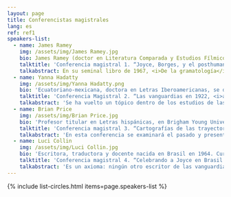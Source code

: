 ```yaml
---
layout: page
title: Conferencistas magistrales
lang: es
ref: ref1
speakers-list:
  - name: James Ramey
    img: /assets/img/James Ramey.jpg
    bio: James Ramey (doctor en Literatura Comparada y Estudios Fílmicos por la Universidad de California, Berkeley), es Profesor Investigador Titular de Humanidades en la UAM-Cuajimalpa en la Ciudad de México. Es miembro del Sistema Nacional de Investigadores y es organizador de la línea de posgrado “Literatura y Cine” de la UAM-Cuajimalpa, así como Coordinador de Escritura a lo Largo del Currículo. Ha publicado más de 20 capítulos de libro y artículos arbitrados en revistas incluyendo <i>Comparative Literature</i>, <i>James Joyce Quarterly</i>, <i>Comparative Literature Studies</i>, <i>The Latin Americanist</i>, <i>Nabokov Online Journal</i>, <i>College Literature</i>, <i>Bulletin of Spanish Studies</i>, <i>Studies in Spanish and Latin American Cinemas, Nuevas Poligrafías </i>y<i> Textual Practice.</i> Sus últimos dos libros son los volúmenes colectivos <i>Mexican Transnational Cinema and Literature</i> (2017) y <i>México imaginado&#58; Nuevos enfoques sobre el cine (trans)nacional</i> (2011). En 2004 recibió el premio A. Owen Aldridge por un ensayo sobre la novela <i>Pálido fuego</i> de Vladimir Nabokov de la American Comparative Literature Association. En 2014 fundó el Centro de Escritura y Argumentación de la UAM-Cuajimalpa, que fue el primer centro de escritura creado en una universidad pública en México. En 2016 inició una serie de libros Peter Lang&#58; "Transamerican Film and Literature". Actualmente escribe un libro sobre la textualidad parasitaria en la obra de James Joyce, Jorge Luis Borges, Vladimir Nabokov y Luis Buñuel. Fue miembro del comité organizador de "Joyce Without Borders&#58; Congreso Norteamericano de James Joyce 2019”, que se llevó a cabo en junio de 2019, bajo los auspicios de la UNAM y la UAM-Cuajimalpa.
    talktitle: 'Conferencia magistral 1. “Joyce, Borges, y el posthumanismo parasitario”'
    talkabstract: En su seminal libro de 1967, <i>De la gramatología</i>, Jacques Derrida define su notable figura del “suplemento” como una forma parasitaria de pensamiento&#58; “el suplemento no es nada, no tiene energía propia, no tiene movimiento espontáneo. Es un organismo parasitario, una imaginación o representación que determina y orienta la fuerza del deseo.” Observa que Jean-Jacques Rousseau consideraba la escritura como un “simple ‘suplemento de la palabra hablada’”, para luego plantear su afirmación radical&#58; “O la escritura nunca fue un simple ‘suplemento’ o es urgentemente necesario construir una nueva lógica del ‘suplemento’. Es esta lógica que nos guiará de ahora en adelante para leer a Rousseau”. En su posterior ensayo célebre “Firma, evento, contexto”, esta figura retórica regresa transformada en la “lógica del parásito” occidental. Derrida sostiene que occidente ha producido una lógica falsa que sitúa la escritura como suplementaria o secundaria al habla y procede a atacar ese logocentrismo como el corazón de lo que identifica como la errónea “metafísica de la presencia” del occidente. Esta crítica de la lógica parasitaria de la metafísica de occidente en el pensamiento de Derrida resulta ser clave para articulaciones posteriores del posthumanismo, entre ellas las de Michel Serres, Niklas Luhmann y Cary Wolfe. De hecho, no sería descabellado describir esta rama del movimiento como el “posthumanismo parasitario”. <br><br> En esta conferencia, lo que sostengo es que James Joyce y Jorge Luis Borges comparten una preocupación notable con la metafísica del parasitismo en el arte y el pensamiento, y que esta preocupación representa una suerte de precursor al posthumanismo parasitario. Como he planteado en otros contextos, Joyce explora la figura del parásito de varias maneras&#58; en las formas humanas de los gorrones y los ladrones; en las formas no-humanas de los piojos y la sífilis; y en las formas abstractas de la intertextualidad y la metempsicosis. Aunque muchos estudios comparatistas de Joyce y Borges se han publicado, esta presentación analizará por primera vez las implicaciones posthumanistas de la concepción cuasi-biológica de Borges sobre la historia literaria como un “laberinto viviente” y sobre la inmortalidad literaria como una entidad parasitaria que agarra las almas como si fuera una “raíz”. Además, se considerará la utilidad de estas nociones para entender la metafísica borgesiana del parasitismo en relación con la equivalente joyceana.
  - name: Yanna Hadatty
    img: /assets/img/Yanna Hadatty.png
    bio: 'Ecuatoriano-mexicana, doctora en Letras Iberoamericanas, se desempeña como investigadora titular del Instituto de Investigaciones Filológicas de la UNAM, desde 2003.  Ha impartido clases en la Universidad del Claustro de Sor Juana, la Universidad Autónoma Metropolitana-Xochimilco y el Instituto Tecnológico y de Estudios Superiores de Monterrey. Cuenta con los libros <i>Autofagia y narración: estrategias de representación en la narrativa iberoamericana de vanguardia</i> (Madrid, Vervuert-Iberoamericana, 2003), <i>La ciudad paroxista. Prosa mexicana de vanguardia</i> (México, UNAM, 2009) y <i>Prensa y literatura para la Revolución. La Novela Semanal de </i>El Universal Ilustrado (México, UNAM/El Universal, 2016). Es co-coordinadora del volumen de reciente aparición <i>Historia de las literaturas en México, 1900-1940</i>, primer tomo del siglo XX, titulado <i>La revolución Intelectual de la Revolución mexicana</i> (México, UNAM, 2019).<br><br>Junto con la Dra. María Andrea Giovine, es fundadora y coordinadora de ESPIRAL, Seminario Permanente de Investigación sobre Revistas en América Latina, adscrito al Instituto de Investigaciones Filológicas, de la UNAM.<br<br>>Ha realizado estancias de investigación en Antigua, Guayaquil, Quito, Austin, Los Ángeles, Berlín y París. Entre 2013 y 2014, desarrolló el proyecto de investigación “Letras y utopía: estética y representación de la Revolución mexicana y la República española en la literatura del Ecuador en los años ’30” en la Universidad San Francisco de Quito.<br<br>Actualmente desarrolla dos proyectos de investigación: de manera individual, la compilación de las crónicas del escritor guatemalteco y mexicano Arqueles Vela; y de índole colectiva, el proyecto "Las culturas de la prensa en México (1880-1930)", del que es corresponsable junto con la Dra. Viviane Mahieux de UC-Irvine, en el que participan académicos de 15 universidades mexicanas y norteamericanas, por el que recibieron el apoyo UC-Mexus Conacyt Fellowship, para el período 2017-2020.<br<br>Además de la UNAM, ha impartido conferencias en la Universidad Michoacana de San Nicolás de Hidalgo, la Universidad Andina Simón Bolívar en Quito, la Universidad San Francisco de Quito, el Centro de Estudios Para América Latina CIESPAL, la Universidad Nacional Mayor de San Marcos en Lima y la Université Sorbonne Nouvelle Paris 3.<br<br>Se especializa en las vanguardias literarias latinoamericanas a partir de 2000. Ha investigado y publicado sobre vanguardia mexicana, ecuatoriana, peruana, cubana, argentina, española y brasileña. Es miembro del Sistema Nacional de Investigadores en México y de la Asociación Internacional de Ecuatorianistas.'
    talktitle: 'Conferencia Magistral 2. “Las vanguardias en 1922, <i>annus mirabilis</i> en Latinoamérica y Europa”'
    talkabstract: 'Se ha vuelto un tópico dentro de los estudios de las vanguardias históricas considerar 1922 como el <i>annus mirabilis</i> en su cronología, pensando primordialmente en la descollante producción literaria europea, con la aparición concatenada de piezas magistrales como <i>La Sra. Dalloway, </i>de Virginia Woolf;<i> Ulises</i>, de James Joyce;<i> La tierra baldía</i>,<i> </i>de T.S.Eliot;<i> Las elegías del Duino</i>, de Rainer Maria Rilke en ese año, así como una parte de <i>En busca del tiempo perdido</i>, de Marcel Proust.<br><br>En nuestra experiencia, resulta mucho menos generalizado asumir que la historiografía literaria reconozca el mismo "año de los milagros" o "de las maravillas"<i> </i>como hito<i> </i>de la vanguardia latinoamericana. Quizá porque las vanguardias han sido leídas y valoradas generalmente como epifenoménicas, calcos anacrónicos o adaptaciones desfasadas de los <i>ismos </i>europeos. Imposible, sin embargo, desconocer la coincidencia de publicación en 1922 de obras que marcan en obras señeras en poesía o narrativa de ruptura como <i>Trilce</i>, del peruano César Vallejo, <i>20</i> <i>poemas</i> <i>para</i> <i>ser</i> <i>leídos en</i> <i>el</i> <i>tranvía</i>, de Oliverio Girondo (publicadas en Francia) y <i>La señorita etcétera</i>, de Arqueles Vela (guatemalteco asumido mexicano); así como de otras obras menos reconocidas como <i>Andamios interiores: poemas radiográficos</i>, de Manuel Maples Arce, <i>El soldado desconocido</i>, de Salomón de la Selva (nicaragüense editado en México). O recordar también que de entonces datan el verdadero inicio del movimiento de vanguardia local conocido como <i>estridentismo</i>, con sus manifiestos/murales <i>Actual </i>no. 1, 2 y 3 (del 31 de diciembre de 1921 a febrero y julio de 1922, y más común asumir que por supuesto en ella ocurre la Semana de Arte Moderno en Brasil. Esta conferencia valorará el acompasamiento de temporalidades de las vanguardias latinoamericanas y europeas, y comentará los rasgos generales de las obras locales aparecidas en dicho año.'
  - name: Brian Price
    img: /assets/img/Brian Price.jpg
    bio: 'Profesor titular en Letras hispánicas, en Brigham Young University. Es autor de <i>Cult of Defeat in Mexico’s Historical Fiction </i>(Nueva York: Palgrave, 2012); editor de <i>Asaltos a la historia: reimaginando la ficción histórica hispanoamericana </i>(México: Ediciones Eón, 2014); coeditor de <i>TransLatin Joyce: Global Transmissions in Ibero-American Literature</i> (Nueva York: Palgrave, 2014), y de <i>The Lost Cinema of Mexico: From Lucha Libre to Cine Familiar and Other Churros </i>(Gainsville, FL: University of Florida Press, 2021). Ha publicado varios artículos y reseñas en Estados Unidos y México. Sus campos de investigación incluyen la novela histórica hispanoamericana, la tradición intelectual mexicana de los siglos XIX y XX, la contracultura y las encrucijadas entre el rock and roll, la literatura y el cine. Actualmente escribe un libro sobre la literatura de rock en México que lleva como título provisional <i>¡Viva Rockotitlán!: Rock Literature in Mexico (1960-2010)</i>.'
    talktitle: 'Conferencia magistral 3. “Cartografías de las trayectorias joyceanas en México”'
    talkabstract: 'En esta conferencia se examinará el pasado y presente de la influencia joyceana en un número importante de escritores mexicanos: delinearé las rutas por donde las obras del escritor irlandés llegaron al país; analizaré cómo Joyce, <i>qua cipher</i> de la vanguardia literaria, se convierte en elemento central de una producción literaria cosmopolita; e identificaré varias trayectorias literarias que, de manera creativa, se vinculan con el legado joyceano, en publicaciones recientes.'
  - name: Luci Collin
    img: /assets/img/Luci Collin.jpg
    bio: 'Escritora, traductora y docente nacida en Brasil en 1964. Cursó una licenciatura en Piano/Ejecución (EMBAP, 1985), una más en Literaturas Portuguesa e Inglesa (UFPR, 1989) y otra en Percusión Clásica (EMBAP, 1990). Posee una maestría en Literatura Inglesa (UFPR, 2003), un doctorado en Lingüística y Literatura Inglesa (USP, 2003) y dos postdoctorados (USP 2010/2017) centrados en investigaciones relacionadas con la literatura irlandesa.<br><br> Como escritora de creación ha publicado más de veinte libros: <i>Rosa que está </i>(2020),<i> Fascinação </i>(2019) y <i>A peça intocada </i>(2017) se encuentran entre sus textos más recientes. Sus obras se han publicado en antologías nacionales e internacionales (en Estados Unidos, Alemania, Francia, México, Uruguay, Argentina y Perú). La autora ha sido galardonada con numerosos premios literarios internacionales tales como el Prêmio Jabuti/ Poesía en 2016. Collin es profesora retirada de la Universidad Federal de Paraná (UFPR) y actualmente realiza una investigación acerca del trabajo de la poeta irlandesa Mary O’Donnell, como investigadora residente de la Cátedra Extraordinaria W.B. Yeats de Estudios Irlandeses, en la Universidad de São Paulo.<br><br> Una selección de los poemas de Luci Collin, en español, se puede consultar en <a href="https://www.vallejoandcompany.com/12-1-poemas-de-luci-collin/">este enlace.</a>'
    talktitle: 'Conferencia magistral 4. “Celebrando a Joyce en Brasil: estudios, traducciones, recepción crítica”'
    talkabstract: 'Es un axioma: ningún otro escritor de las vanguardias, sea en inglés o en cualquier otra lengua, ha sido objeto de la intensa y amplia atención que ha recibido James Joyce. Y no ha sido otra la reacción entre los lectores brasileños, cuando se trata de la obra de este escritor, emocionante y cautivador. En términos generales, esta conferencia busca ilustrar y analizar el hecho de que, en cantidad y frecuencia crecientes, diversas traducciones, publicaciones, apropiaciones artísticas de la obra literaria de Joyce, obras críticas, así como innumerables encuentros (tales como Bloomsday o Mollysday) son promovidos por diferentes instituciones vinculadas con los estudios joyceanos (tales como ABEI, la Asociación Brasileña de Estudios Irlandeses, y la Cátedra W.B. Yeats de Estudios Irlandeses, de USP) para analizar y celebrar a Joyce en Brasil.'
---
```


{% include list-circles.html items=page.speakers-list %}
